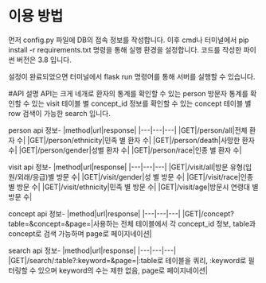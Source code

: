 # 이용 방법
먼저 config.py 파일에 DB의 접속 정보를 작성합니다.
이후 cmd나 터미널에서 pip install -r requirements.txt 명령을 통해 실행 환경을 설정합니다.
코드를 작성한 파이썬 버전은 3.8 입니다.

설정이 완료되었으면 터미널에서 flask run 명령어를 통해 서버를 실행할 수 있습니다.

#API 설명
API는 크게 네개로
환자의 통계를 확인할 수 있는 person
방문자 통계를 확인할 수 있는 visit
테이블 별 concept_id 정보를 확인할 수 있는 concept
테이블 별 row 검색이 가능한 search 입니다.

person api 정보-
|method|url|response|
|---|---|---|
|GET|/person/all|전체 환자 수|
|GET|/person/ethnicity|민족 별 환자 수|
|GET|/person/death|사망한 환자 수|
|GET|/person/gender|성별 환자 수|
|GET|/person/race|인종 별 환자 수|

visit api 정보-
|method|url|response|
|---|---|---|
|GET|/visit/all|방문 유형(입원/외래/응급)별 방문 수|
|GET|/visit/gender|성 별 방문 수|
|GET|/visit/race|인종 별 방문 수|
|GET|/visit/ethnicity|민족 별 방문 수|
|GET|/visit/age|방문시 연령대 별 방문 수|

concept api 정보-
|method|url|response|
|---|---|---|
|GET|/concept?table=&concept=&page=|사용하는 전체 테이블에서 각 concept_id 정보, table과 concept로 검색 가능하며 page로 페이지네이션|

search api 정보-
|method|url|response|
|---|---|---|
|GET|/search/:table?:keyword=&page=|:table로 테이블을 쿼리, :keyword로 필터링할 수 있으며 keyword의 수는 제한 없음, page로 페이지네이션|
